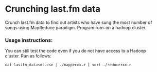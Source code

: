 # Crunching last.fm data

Crunch last.fm data to find out artists who have sung the most number of songs using MapReduce paradigm. Program runs on a hadoop cluster. 

### Usage instructions: 
You can still test the code even if you do not have access to a Hadoop cluster. Run as follows: 

`cat lastfm_dataset.csv | ./mapperxx.r | sort ./reducerxx.r`
